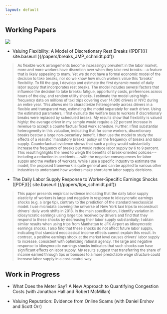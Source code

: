 ```yaml
---
layout: default
---
```


## Working Papers

<img src="{{ site.baseurl }}/images/taxi2.png" class="research-img no-mobile"> 


-	Valuing Flexibility: A Model of Discretionary Rest Breaks ([PDF]({{ site.baseurl }}/papers/breaks_JMP_schmidt.pdf))

> <small>As flexible work arrangements become increasingly prevalent in the labor market, more and more workers have discretion over when they take rest breaks---a feature that is likely appealing to many. Yet we do not have a formal economic model of the decision to take breaks, nor do we know how much workers value this 'breaks' flexibility. To fill the gap, I develop and estimate the first dynamic model of daily labor supply that incorporates rest breaks. The model includes several factors that influence the decision to take breaks: fatigue, opportunity costs, preferences across hours of the day, and random utility shocks. I estimate the model using high-frequency data on millions of taxi trips covering over 14,000 drivers in NYC during an entire year. This allows me to characterize heterogeneity across drivers in a flexible and transparent way, estimating the model separately for each driver. Using the estimated parameters, I first evaluate the welfare loss to workers if discretionary breaks were replaced by scheduled breaks. My results show that flexibility is valued highly: the average driver in my sample would require a 22 percent increase in revenue to accept a counterfactual fixed work schedule. Further, I find substantial heterogeneity in this valuation, indicating that for some workers, discretionary breaks bestow a large non-pecuniary benefit. I then use the model to study the effects of a realistic 'mandatory breaks' policy on the frequency of breaks and labor supply. Counterfactual evidence shows that such a policy would substantially increase the frequency of breaks but would reduce labor supply by 6 to 9 percent. This result highlights the need to weigh the benefits of break-oriented policies---including a reduction in accidents---with the negative consequences for labor supply and the welfare of workers. While I use a specific industry to estimate the model, the proposed framework is quite general and can be applied to various other industries to understand how workers make short-term labor supply decisions.</small>



-	The Daily Labor Supply Response to Worker-Specific Earnings Shocks ([PDF]({{ site.baseurl }}/papers/tips_schmidt.pdf))

<!-- <small>This paper presents empirical evidence that the labor supply elasticity of taxi drivers can be negative in response to temporary positive earnings shocks. The observed pattern is inconsistent with the neoclassical life-cycle model of labor supply and suggests some form of behavioral preferences. To get this result, I decompose unexpected earnings variations into a market wage component and an idiosyncratic component. This differs from previous studies that assume a homogeneous labor supply effect of unexpected earnings shocks. I identify abnormally large tips from the universe of New York medallion taxi trips in 2013 and use them as a source of exogenous variation of the idiosyncratic component. I find that the negative labor supply elasticity is only observed for the idiosyncratic component; taxi drivers respond to a positive idiosyncratic shock by decreasing their labor supply by an economically significant amount. On the other hand, a positive market wage shock causes their labor supply to increase, consistent with an optimizing rational agent. While the empirical findings of this paper rejects the neoclassical model of labor supply, they cannot distinguish between competing behavioral explanations. Therefore, three broad classes of behavioral models are compared and discussed.</small>
 -->
> <small>This paper presents empirical evidence indicating that the daily labor supply elasticity of workers is large and negative in response to idiosyncratic earnings shocks (e.g. a large tip), contrary to the prediction of the standard neoclassical model. I use microdata covering the universe of New York taxi trips to reconstruct drivers' daily work shifts in 2013. In the main specification, I identify variation in idiosyncratic earnings using large tips received by drivers and find that they respond to these shocks by decreasing their labor supply substantially; I obtain similar results when using trips from Manhattan to JFK Airport as idiosyncratic earnings shocks. I also find that these shocks do not affect future labor supply, indicating that standard neoclassical income effects cannot explain this result. In contrast, a positive earnings shock at the market level causes drivers' labor supply to increase, consistent with optimizing rational agency. The large and negative response to idiosyncratic earnings shocks indicates that such shocks can have significant effects on labor supply. My results suggest that transferring the share of income earned through tips or bonuses to a more predictable wage structure could increase labor supply in a cost-neutral way.</small>

## Work in Progress

-	What Does the Meter Say? A New Approach to Quantifying Congestion Costs (with Jonathan Hall and Robert McMillan)

-	Valuing Reputation: Evidence from Online Scams (with Daniel Ershov and Scott Orr)


